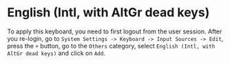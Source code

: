 # English (Intl, with AltGr dead keys)

To apply this keyboard, you need to first logout from the user session. After
you re-login, go to `System Settings -> Keyboard -> Input Sources -> Edit`,
press the `+` button, go to the `Others` category, select
`English (Intl, with AltGr dead keys)` and click on `Add`.
